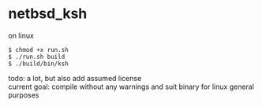 # netbsd_ksh
on linux
```
$ chmod +x run.sh
$ ./run.sh build
$ ./build/bin/ksh
```
todo: a lot, but also add assumed license<br>
current goal: compile without any warnings and suit binary for linux general purposes
